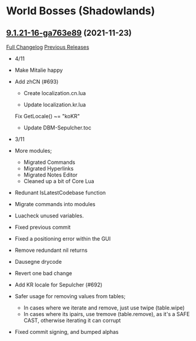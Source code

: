 # <DBM> World Bosses (Shadowlands)

## [9.1.21-16-ga763e89](https://github.com/DeadlyBossMods/DBM-Retail/tree/a763e89c22b3cf085e611ca2abd3261119c47b4f) (2021-11-23)
[Full Changelog](https://github.com/DeadlyBossMods/DBM-Retail/compare/9.1.21...a763e89c22b3cf085e611ca2abd3261119c47b4f) [Previous Releases](https://github.com/DeadlyBossMods/DBM-Retail/releases)

- 4/11  
- Make Mitalie happy  
- Add zhCN (#693)  
    * Create localization.cn.lua  
    * Update localization.kr.lua  
    Fix GetLocale() ~= "koKR"  
    * Update DBM-Sepulcher.toc  
- 3/11  
- More modules;  
    - Migrated Commands  
    - Migrated Hyperlinks  
    - Migrated Notes Editor  
    - Cleaned up a bit of Core Lua  
- Redunant IsLatestCodebase function  
- Migrate commands into modules  
- Luacheck unused variables.  
- Fixed previous commit  
- Fixed a positioning error within the GUI  
- Remove redundant nil returns  
- Dausegne drycode  
- Revert one bad change  
- Add KR locale for Sepulcher (#692)  
- Safer usage for removing values from tables;  
    - In cases where we iterate and remove, just use twipe (table.wipe)  
    - In cases where its ipairs, use tremove (table.remove), as it's a SAFE CAST, otherwise iterating it can corrupt  
- Fixed commit signing, and bumped alphas  
